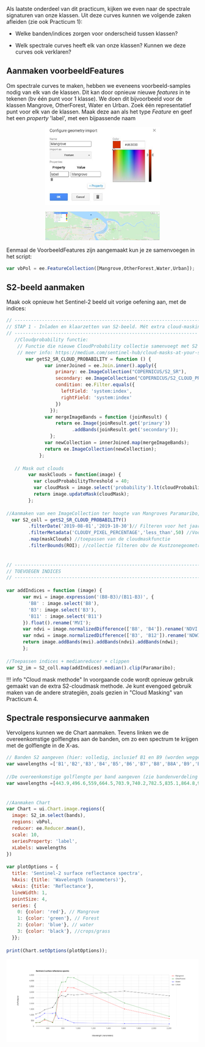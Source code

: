 Als laatste onderdeel van dit practicum, kijken we even naar de spectrale signaturen van onze klassen. Uit deze curves kunnen we volgende zaken afleiden (zie ook Practicum 1):

  * Welke banden/indices zorgen voor onderscheid tussen klassen?
  
  * Welk spectrale curves heeft elk van onze klassen? Kunnen we deze curves ook verklaren?

## Aanmaken voorbeeldFeatures

Om spectrale curves te maken, hebben we eveneens voorbeeld-samples nodig van elk van de klassen. Dit kan door opnieuw nieuwe *features* in te tekenen (bv één punt voor 1 klasse). We doen dit bijvoorbeeld voor de klassen Mangrove, OtherForest, Water en Urban. Zoek één representatief punt voor elk van de klassen. Maak deze aan als het type *Feature* en geef het een *property* 'label', met een bijpassende naam


<p align="center">
  <img src="images/Label_voorbeeld.JPG" width=300>  <br>
</p> 

<p align="center">
  <img src="images/VbPunten.jpg" width=300>  <br>
</p> 

Eenmaal de VoorbeeldFeatures zijn aangemaakt kun je ze samenvoegen in het script:

```javascript
var vbPol = ee.FeatureCollection([Mangrove,OtherForest,Water,Urban]);
```
## S2-beeld aanmaken

Maak ook opnieuw het Sentinel-2 beeld uit vorige oefening aan, met de indices:

```javascript
// --------------------------------------------------------------------  
// STAP 1 - Inladen en klaarzetten van S2-beeld. Mét extra cloud-masking
// -------------------------------------------------------------------
   //Cloudprobability functie:
    // Functie die nieuwe CloudProbability collectie samenvoegt met S2 (sen2cloudless)
    // meer info: https://medium.com/sentinel-hub/cloud-masks-at-your-service-6e5b2cb2ce8a
       var getS2_SR_CLOUD_PROBABILITY = function () {
              var innerJoined = ee.Join.inner().apply({
                  primary: ee.ImageCollection("COPERNICUS/S2_SR"),
                  secondary: ee.ImageCollection("COPERNICUS/S2_CLOUD_PROBABILITY"),
                  condition: ee.Filter.equals({
                    leftField: 'system:index',
                    rightField: 'system:index'
                  })
                });
              var mergeImageBands = function (joinResult) {
                  return ee.Image(joinResult.get('primary'))
                        .addBands(joinResult.get('secondary'));
                };
              var newCollection = innerJoined.map(mergeImageBands);
              return ee.ImageCollection(newCollection);
            };
            
   // Mask out clouds
        var maskClouds = function(image) {
          var cloudProbabilityThreshold = 40;
          var cloudMask = image.select('probability').lt(cloudProbabilityThreshold);
          return image.updateMask(cloudMask);
        };

//Aanmaken van een ImageCollection ter hoogte van Mangroves Paramaribo, Suriname
  var S2_coll = getS2_SR_CLOUD_PROBABILITY()
        .filterDate('2019-08-01','2019-10-30')// Filteren voor het jaar 2020, droge tijd
        .filterMetadata('CLOUDY_PIXEL_PERCENTAGE','less_than',50) //Voorselectie obv wolken
        .map(maskClouds) //toepassen van de cloudmaskfunctie
        .filterBounds(ROI); //collectie filteren obv de Kustzonegeometrie
        

// -----------------------------------------------------------------------------
// TOEVOEGEN INDICES
// -----------------------------------------------------------------------------

var addIndices = function (image) {
      var mvi = image.expression('(B8-B3)/(B11-B3)', {
        'B8' : image.select('B8'),
        'B3': image.select('B3'),
        'B11' : image.select('B11')
      }).float().rename('MVI');
      var ndvi = image.normalizedDifference(['B8', 'B4']).rename('NDVI');
      var ndwi = image.normalizedDifference(['B3', 'B12']).rename('NDWI');
      return image.addBands(mvi).addBands(ndvi).addBands(ndwi);
      };

//Toepassen indices + medianreducer + clippen      
var S2_im = S2_coll.map(addIndices).median().clip(Paramaribo);
```

!!! info "Cloud mask methode"
    In voorgaande code wordt opnieuw gebruik gemaakt van de extra S2-cloudmask methode. Je kunt evengoed gebruik maken van de andere strategiën, zoals gezien in "Cloud Masking" van Practicum 4.

## Spectrale responsiecurve aanmaken 

Vervolgens kunnen we de Chart aanmaken. Tevens linken we de overeenkomstige golflengtes aan de banden, om zo een spectrum te krijgen met de golflengte in de X-as.

```javascript
// Banden S2 aangeven (hier: volledig, inclusief B1 en B9 (worden weggelaten in classificatie wegens onbruikbaar)
var wavelengths =['B1','B2','B3','B4','B5','B6','B7','B8','B8A','B9','B11','B12']

//De overeenkomstige golflengte per band aangeven (zie bandenverdeling Sentinel-2).
var wavelengths =[443.9,496.6,559,664.5,703.9,740.2,782.5,835.1,864.8,945,1613.7,2202.4]


//Aanmaken Chart
var Chart = ui.Chart.image.regions({
  image: S2_im.select(bands),
  regions: vbPol,
  reducer: ee.Reducer.mean(),
  scale: 10,
  seriesProperty: 'label',
  xLabels: wavelengths
})

var plotOptions = {
  title: 'Sentinel-2 surface reflectance spectra',
  hAxis: {title: 'Wavelength (nanometers)'},
  vAxis: {title: 'Reflectance'},
  lineWidth: 1,
  pointSize: 4,
  series: {
    0: {color: 'red'}, // Mangrove
    1: {color: 'green'}, // Forest
    2: {color: 'blue'}, // water
    3: {color: 'black'}, //crops/grass
  }};

print(Chart.setOptions(plotOptions));
```

<p align="center">
  <img src="images/ee-chart.png">  <br>
</p> 